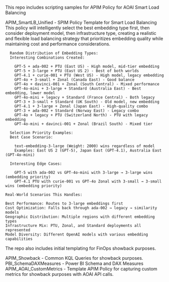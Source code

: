 This repo includes scripting samples for APIM Policy for AOAI Smart Load Balancing

APIM_SmartLB_Unified - SPIM Policy Template for Smart Load Balancing
  This policy will intelligently select the best embedding type first, 
  then consider deployment model, then infrastructure type, creating a realistic and flexible load balancing strategy that prioritizes embedding quality while maintaining cost and performance considerations.
  
      Random Distribution of Embedding Types:
      Interesting Combinations Created:
      
        GPT-5 + ada-002 + PTU (East US) - High model, mid-tier embedding
        GPT-5 + 3-large + PTU (East US 2) - Best of both worlds
        GPT-4.1 + curie-001 + PTU (West US) - High model, legacy embedding
        GPT-4o + 3-small + Zonal (Canada East) - Good balance
        GPT-4o + davinci-001 + Zonal (South Central) - Mixed performance
        GPT-4o-mini + 3-large + Standard (Australia East) - Best embedding, lower model
        GPT-4o-mini + legacy + Standard (France Central) - Both legacy
        GPT-3 + 3-small + Standard (UK South) - Old model, new embedding
        GPT-4.1 + 3-large + Zonal (Japan East) - High-quality combo
        GPT-3 + ada-002 + Standard (Norway East) - Legacy combo
        GPT-4o + legacy + PTU (Switzerland North) - PTU with legacy embedding
        GPT-4o-mini + davinci-001 + Zonal (Brazil South) - Mixed tier
      
      Selection Priority Examples:
      Best Case Scenario:
      
        text-embedding-3-large (Weight: 2000) wins regardless of model
        Examples: East US 2 (GPT-5), Japan East (GPT-4.1), Australia East (GPT-4o-mini)
      
      Interesting Edge Cases:
      
        GPT-5 with ada-002 vs GPT-4o-mini with 3-large → 3-large wins (embedding priority)
        GPT-4.1 PTU with curie-001 vs GPT-4o Zonal with 3-small → 3-small wins (embedding priority)

    Real-World Scenarios This Handles:
    
    Best Performance: Routes to 3-large embeddings first
    Cost Optimization: Falls back through ada-002 → legacy → similarity models
    Geographic Distribution: Multiple regions with different embedding types
    Infrastructure Mix: PTU, Zonal, and Standard deployments all represented
    Model Diversity: Different OpenAI models with various embedding capabilities



The repo also includes initial templating for FinOps showback purposes.

APIM_Showback - Common KQL Queries for showback purposes.
PBI_SchemaDAXMeasures - Power BI Schema and DAX Measures
APIM_AOAI_CustomMetrics - Template APIM Policy for capturing custom metrics for showback purposes with AOAI API calls. 
